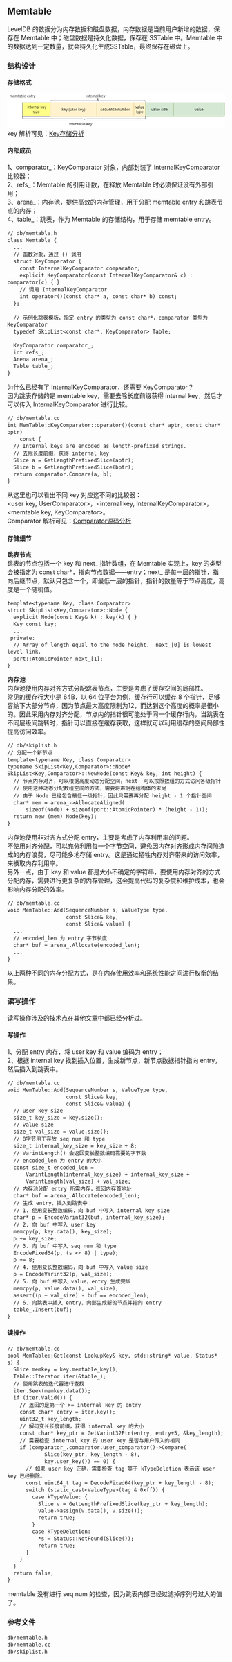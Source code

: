 ## Memtable
LevelDB 的数据分为内存数据和磁盘数据，内存数据是当前用户新增的数据，保存在 Memtable 中；磁盘数据是持久化数据，保存在 SSTable 中。Memtable 中的数据达到一定数量，就会持久化生成SSTable，最终保存在磁盘上。    

### 结构设计
**存储格式**   

![memtable entry](../img/memEntry.png "memtable entry")    
key 解析可见：[Key存储分析](../Key_键值对存储/Key存储分析.md)

#### 内部成员
1、comparator_：KeyComparator 对象，内部封装了 InternalKeyComparator 比较器；   
2、refs_：Memtable 的引用计数，在释放 Memtable 时必须保证没有外部引用；   
3、arena_：内存池，提供高效的内存管理，用于分配 memtable entry 和跳表节点的内存；      
4、table_：跳表，作为 Memtable 的存储结构，用于存储 memtable entry。
```
// db/memtable.h
class Memtable {
  ...
  // 函数对象，通过 () 调用
  struct KeyComparator {
    const InternalKeyComparator comparator;
    explicit KeyComparator(const InternalKeyComparator& c) : comparator(c) { }
    // 调用 InternalKeyComparator
    int operator()(const char* a, const char* b) const;
  };

  // 示例化跳表模板，指定 entry 的类型为 const char*，comparator 类型为 KeyComparator
  typedef SkipList<const char*, KeyComparator> Table;

  KeyComparator comparator_;
  int refs_;
  Arena arena_;
  Table table_;
}
```
为什么已经有了 InternalKeyComparator，还需要 KeyComparator？   
因为跳表存储的是 memtable key，需要去除长度前缀获得 internal key，然后才可以传入 InternalKeyComparator 进行比较。
```
// db/memtable.cc
int MemTable::KeyComparator::operator()(const char* aptr, const char* bptr)
    const {
  // Internal keys are encoded as length-prefixed strings.
  // 去除长度前缀，获得 internal key
  Slice a = GetLengthPrefixedSlice(aptr);
  Slice b = GetLengthPrefixedSlice(bptr);
  return comparator.Compare(a, b);
}
``` 
从这里也可以看出不同 key 对应这不同的比较器：    
<user key, UserComparator>，<internal key, InternalKeyComparator>，<memtable key, KeyComparator>。    
Comparator 解析可见：[Comparator源码分析](../Comparator_比较器/Comparator源码分析.md)

#### 存储细节
**跳表节点**   
跳表的节点包括一个 key 和 next_ 指针数组，在 Memtable 实现上，key 的类型会被指定为 const char*，指向节点数据——entry；next_ 是每一层的指针，指向后继节点，默认只包含一个，即最低一层的指针，指针的数量等于节点高度，高度是一个随机值。
```
template<typename Key, class Comparator>
struct SkipList<Key,Comparator>::Node {
  explicit Node(const Key& k) : key(k) { }
  Key const key;
  ...
 private:
  // Array of length equal to the node height.  next_[0] is lowest level link.
  port::AtomicPointer next_[1];
}
```
**内存池**    
内存池使用内存对齐方式分配跳表节点，主要是考虑了缓存空间的局部性。    
常见的缓存行大小是 64B，以 64 位平台为例，缓存行可以缓存 8 个指针，足够容纳下大部分节点，因为节点最大高度限制为12，而达到这个高度的概率是很小的。因此采用内存对齐分配，节点内的指针很可能处于同一个缓存行内，当跳表在不同层级间跳转时，指针可以直接在缓存获取，这样就可以利用缓存的空间局部性提高访问效率。
```
// db/skiplist.h
// 分配一个新节点
template<typename Key, class Comparator>
typename SkipList<Key,Comparator>::Node*
SkipList<Key,Comparator>::NewNode(const Key& key, int height) {
  // 节点内存对齐，可以根据高度动态分配空间，next_ 可以按照数组的方式访问各级指针
  // 使用这种动态分配数组空间的方式，需要将声明在结构体的末尾
  // 由于 Node 已经包含最低一级指针，因此只需要再分配 height - 1 个指针空间
  char* mem = arena_->AllocateAligned(
      sizeof(Node) + sizeof(port::AtomicPointer) * (height - 1));
  return new (mem) Node(key);
}
```
内存池使用非对齐方式分配 entry，主要是考虑了内存利用率的问题。      
不使用对齐分配，可以充分利用每一个字节空间，避免因内存对齐形成内存间隙造成的内存浪费，尽可能多地存储 entry。这是通过牺牲内存对齐带来的访问效率，来换取内存利用率。   
另外一点，由于 key 和 value 都是大小不确定的字符串，要使用内存对齐的方式分配内存，需要进行更复杂的内存管理，这会提高代码的复杂度和维护成本，也会影响内存分配的效率。   
```
// db/memtable.cc
void MemTable::Add(SequenceNumber s, ValueType type,
                   const Slice& key,
                   const Slice& value) {
  ...
  // encoded_len 为 entry 字节长度
  char* buf = arena_.Allocate(encoded_len);
  ...
}
```
以上两种不同的内存分配方式，是在内存使用效率和系统性能之间进行权衡的结果。
### 读写操作
读写操作涉及的技术点在其他文章中都已经分析过。
#### 写操作
1、分配 entry 内存，将 user key 和 value 编码为 entry；   
2、根据 internal key 找到插入位置，生成新节点，新节点数据指针指向 entry，然后插入到跳表中。
```
// db/memtable.cc
void MemTable::Add(SequenceNumber s, ValueType type,
                   const Slice& key,
                   const Slice& value) {
  // user key size
  size_t key_size = key.size();
  // value size
  size_t val_size = value.size();
  // 8字节用于存放 seq num 和 type
  size_t internal_key_size = key_size + 8;
  // VarintLength() 会返回变长整数编码需要的字节数
  // encoded_len 为 entry 的大小
  const size_t encoded_len =
      VarintLength(internal_key_size) + internal_key_size +
      VarintLength(val_size) + val_size;
  // 内存池分配 entry 所需内存，返回内存首地址
  char* buf = arena_.Allocate(encoded_len);
  // 生成 entry，插入到跳表中：
  // 1. 使用变长整数编码，向 buf 中写入 internal key size
  char* p = EncodeVarint32(buf, internal_key_size);
  // 2. 向 buf 中写入 user key
  memcpy(p, key.data(), key_size);
  p += key_size;
  // 3. 向 buf 中写入 seq num 和 type
  EncodeFixed64(p, (s << 8) | type);
  p += 8;
  // 4. 使用变长整数编码，向 buf 中写入 value size
  p = EncodeVarint32(p, val_size);
  // 5. 向 buf 中写入 value，entry 生成完毕
  memcpy(p, value.data(), val_size);
  assert((p + val_size) - buf == encoded_len);
  // 6. 向跳表中插入 entry，内部生成新的节点并指向 entry
  table_.Insert(buf);
}
```
#### 读操作
```
// db/memtable.cc
bool MemTable::Get(const LookupKey& key, std::string* value, Status* s) {
  Slice memkey = key.memtable_key();
  Table::Iterator iter(&table_);
  // 使用跳表的迭代器进行查找
  iter.Seek(memkey.data());
  if (iter.Valid()) {
    // 返回的是第一个 >= internal key 的 entry 
    const char* entry = iter.key();
    uint32_t key_length;
    // 解码变长长度前缀，获得 internal key 的大小  
    const char* key_ptr = GetVarint32Ptr(entry, entry+5, &key_length);
    // 需要检查 internal key 的 user key 是否与用户传入的相同
    if (comparator_.comparator.user_comparator()->Compare(
            Slice(key_ptr, key_length - 8),
            key.user_key()) == 0) {
      // 如果 user key 正确，需要检查 tag 等于 kTypeDeletion 表示该 user key 已经删除。
      const uint64_t tag = DecodeFixed64(key_ptr + key_length - 8);
      switch (static_cast<ValueType>(tag & 0xff)) {
        case kTypeValue: {
          Slice v = GetLengthPrefixedSlice(key_ptr + key_length);
          value->assign(v.data(), v.size());
          return true;
        }
        case kTypeDeletion:
          *s = Status::NotFound(Slice());
          return true;
      }
    }
  }
  return false;
}
```
memtable 没有进行 seq num 的检查，因为跳表内部已经过滤掉序列号过大的值了。 
### 参考文件
```
db/memtable.h
db/memtable.cc
db/skiplist.h
```